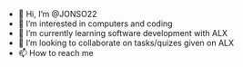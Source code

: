 - 👋 Hi, I’m @JONSO22
- 👀 I’m interested in computers and coding
- 🌱 I’m currently learning software development with ALX
- 💞️ I’m looking to collaborate on tasks/quizes given on ALX 
- 📫 How to reach me 

<!---
JONSO22/JONSO22 is a ✨ special ✨ repository because its `README.md` (this file) appears on your GitHub profile.
You can click the Preview link to take a look at your changes.
--->
